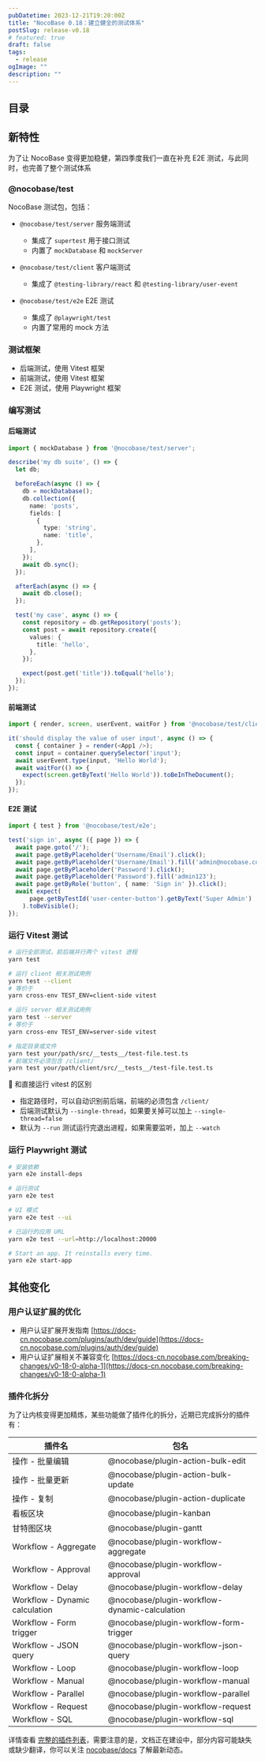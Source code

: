 ```yaml
---
pubDatetime: 2023-12-21T19:20:00Z
title: "NocoBase 0.18：建立健全的测试体系"
postSlug: release-v0.18
# featured: true
draft: false
tags:
  - release
ogImage: ""
description: ""
---
```


## 目录

## 新特性

为了让 NocoBase 变得更加稳健，第四季度我们一直在补充 E2E 测试，与此同时，也完善了整个测试体系

### @nocobase/test

NocoBase 测试包，包括：

- `@nocobase/test/server` 服务端测试

  - 集成了 `supertest` 用于接口测试
  - 内置了 `mockDatabase` 和 `mockServer`
- `@nocobase/test/client` 客户端测试

  - 集成了 `@testing-library/react` 和 `@testing-library/user-event`
- `@nocobase/test/e2e` E2E 测试

  - 集成了 `@playwright/test`
  - 内置了常用的 mock 方法

### 测试框架

- 后端测试，使用 Vitest 框架
- 前端测试，使用 Vitest 框架
- E2E 测试，使用 Playwright 框架

### 编写测试

#### 后端测试

```typescript
import { mockDatabase } from '@nocobase/test/server';

describe('my db suite', () => {
  let db;

  beforeEach(async () => {
    db = mockDatabase();
    db.collection({
      name: 'posts',
      fields: [
        {
          type: 'string',
          name: 'title',
        },
      ],
    });
    await db.sync();
  });

  afterEach(async () => {
    await db.close();
  });

  test('my case', async () => {
    const repository = db.getRepository('posts');
    const post = await repository.create({
      values: {
        title: 'hello',
      },
    });

    expect(post.get('title')).toEqual('hello');
  });
});
```

#### 前端测试

```typescript
import { render, screen, userEvent, waitFor } from '@nocobase/test/client';

it('should display the value of user input', async () => {
  const { container } = render(<App1 />);
  const input = container.querySelector('input');
  await userEvent.type(input, 'Hello World');
  await waitFor(() => {
    expect(screen.getByText('Hello World')).toBeInTheDocument();
  });
});
```

#### E2E 测试

```typescript
import { test } from '@nocobase/test/e2e';

test('sign in', async ({ page }) => {
  await page.goto('/');
  await page.getByPlaceholder('Username/Email').click();
  await page.getByPlaceholder('Username/Email').fill('admin@nocobase.com');
  await page.getByPlaceholder('Password').click();
  await page.getByPlaceholder('Password').fill('admin123');
  await page.getByRole('button', { name: 'Sign in' }).click();
  await expect(
      page.getByTestId('user-center-button').getByText('Super Admin')
    ).toBeVisible();
});
```

### 运行 Vitest 测试

```bash
# 运行全部测试，前后端并行两个 vitest 进程
yarn test

# 运行 client 相关测试用例
yarn test --client
# 等价于
yarn cross-env TEST_ENV=client-side vitest

# 运行 server 相关测试用例
yarn test --server
# 等价于
yarn cross-env TEST_ENV=server-side vitest

# 指定目录或文件
yarn test your/path/src/__tests__/test-file.test.ts
# 前端文件必须包含 /client/ 
yarn test your/path/client/src/__tests__/test-file.test.ts
```

📢 和直接运行 vitest 的区别

- 指定路径时，可以自动识别前后端，前端的必须包含 `/client/`
- 后端测试默认为 `--single-thread`，如果要关掉可以加上 `--single-thread=false`
- 默认为 `--run` 测试运行完退出进程，如果需要监听，加上 `--watch`

### 运行 Playwright 测试

```bash
# 安装依赖
yarn e2e install-deps

# 运行测试
yarn e2e test

# UI 模式
yarn e2e test --ui

# 已运行的应用 URL
yarn e2e test --url=http://localhost:20000

# Start an app. It reinstalls every time.
yarn e2e start-app
```

## 其他变化

### 用户认证扩展的优化

- 用户认证扩展开发指南 [https://docs-cn.nocobase.com/plugins/auth/dev/guide](https://docs-cn.nocobase.com/plugins/auth/dev/guide)
- 用户认证扩展相关不兼容变化 [https://docs-cn.nocobase.com/breaking-changes/v0-18-0-alpha-1](https://docs-cn.nocobase.com/breaking-changes/v0-18-0-alpha-1)

### 插件化拆分

为了让内核变得更加精炼，某些功能做了插件化的拆分，近期已完成拆分的插件有：

| 插件名                          | 包名                                          |
| ------------------------------ | --------------------------------------------- |
| 操作 - 批量编辑                | @nocobase/plugin-action-bulk-edit             |
| 操作 - 批量更新                | @nocobase/plugin-action-bulk-update           |
| 操作 - 复制                    | @nocobase/plugin-action-duplicate             |
| 看板区块                       | @nocobase/plugin-kanban                       |
| 甘特图区块                     | @nocobase/plugin-gantt                        |
| Workflow - Aggregate           | @nocobase/plugin-workflow-aggregate           |
| Workflow - Approval            | @nocobase/plugin-workflow-approval            |
| Workflow - Delay               | @nocobase/plugin-workflow-delay               |
| Workflow - Dynamic calculation | @nocobase/plugin-workflow-dynamic-calculation |
| Workflow - Form trigger        | @nocobase/plugin-workflow-form-trigger        |
| Workflow - JSON query          | @nocobase/plugin-workflow-json-query          |
| Workflow - Loop                | @nocobase/plugin-workflow-loop                |
| Workflow - Manual              | @nocobase/plugin-workflow-manual              |
| Workflow - Parallel            | @nocobase/plugin-workflow-parallel            |
| Workflow - Request             | @nocobase/plugin-workflow-request             |
| Workflow - SQL                 | @nocobase/plugin-workflow-sql                 |

详情查看 [完整的插件列表](https://docs-cn.nocobase.com/plugins)，需要注意的是，文档正在建设中，部分内容可能缺失或缺少翻译，你可以关注 [nocobase/docs](https://github.com/nocobase/docs) 了解最新动态。
